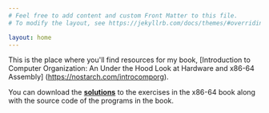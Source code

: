 ```yaml
---
# Feel free to add content and custom Front Matter to this file.
# To modify the layout, see https://jekyllrb.com/docs/themes/#overriding-theme-defaults

layout: home
---
```

This is the place where you'll find resources for my book, [Introduction to Computer Organization: An Under the Hood Look at Hardware and x86-64 Assembly]
(https://nostarch.com/introcomporg).

You can download the [**solutions**](./itco_x86-64/) to the exercises in the x86-64 book along with the source code of the programs in the book.
